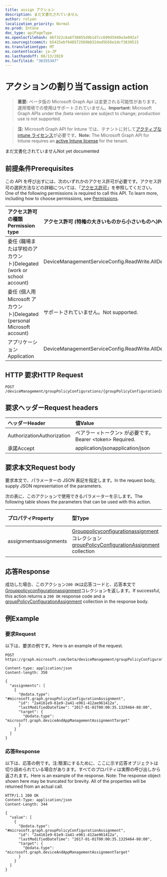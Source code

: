 ```yaml
---
title: assign アクション
description: まだ文書化されていません
author: rolyon
localization_priority: Normal
ms.prod: Intune
doc_type: apiPageType
ms.openlocfilehash: 66f322c6a6f38055d9b1d7cc699d5949a3e092a7
ms.sourcegitcommit: b5425ebf648572569b032ded5b56e1dcf3830515
ms.translationtype: MT
ms.contentlocale: ja-JP
ms.lasthandoff: 08/13/2019
ms.locfileid: "36355347"
---
```

# <a name="assign-action"></a><span data-ttu-id="8df92-103">アクションの割り当て</span><span class="sxs-lookup"><span data-stu-id="8df92-103">assign action</span></span>

> <span data-ttu-id="8df92-104">**重要:** ベータ版の Microsoft Graph Api は変更される可能性があります。運用環境での使用はサポートされていません。</span><span class="sxs-lookup"><span data-stu-id="8df92-104">**Important:** Microsoft Graph APIs under the /beta version are subject to change; production use is not supported.</span></span>

> <span data-ttu-id="8df92-105">**注:** Microsoft Graph API for Intune では、テナントに対して[アクティブな intune ライセンス](https://go.microsoft.com/fwlink/?linkid=839381)が必要です。</span><span class="sxs-lookup"><span data-stu-id="8df92-105">**Note:** The Microsoft Graph API for Intune requires an [active Intune license](https://go.microsoft.com/fwlink/?linkid=839381) for the tenant.</span></span>

<span data-ttu-id="8df92-106">まだ文書化されていません</span><span class="sxs-lookup"><span data-stu-id="8df92-106">Not yet documented</span></span>

## <a name="prerequisites"></a><span data-ttu-id="8df92-107">前提条件</span><span class="sxs-lookup"><span data-stu-id="8df92-107">Prerequisites</span></span>
<span data-ttu-id="8df92-p101">この API を呼び出すには、次のいずれかのアクセス許可が必要です。アクセス許可の選択方法などの詳細については、「[アクセス許可](/graph/permissions-reference)」を参照してください。</span><span class="sxs-lookup"><span data-stu-id="8df92-p101">One of the following permissions is required to call this API. To learn more, including how to choose permissions, see [Permissions](/graph/permissions-reference).</span></span>

|<span data-ttu-id="8df92-110">アクセス許可の種類</span><span class="sxs-lookup"><span data-stu-id="8df92-110">Permission type</span></span>|<span data-ttu-id="8df92-111">アクセス許可 (特権の大きいものから小さいものへ)</span><span class="sxs-lookup"><span data-stu-id="8df92-111">Permissions (from most to least privileged)</span></span>|
|:---|:---|
|<span data-ttu-id="8df92-112">委任 (職場または学校のアカウント)</span><span class="sxs-lookup"><span data-stu-id="8df92-112">Delegated (work or school account)</span></span>|<span data-ttu-id="8df92-113">DeviceManagementServiceConfig.ReadWrite.All</span><span class="sxs-lookup"><span data-stu-id="8df92-113">DeviceManagementServiceConfig.ReadWrite.All</span></span>|
|<span data-ttu-id="8df92-114">委任 (個人用 Microsoft アカウント)</span><span class="sxs-lookup"><span data-stu-id="8df92-114">Delegated (personal Microsoft account)</span></span>|<span data-ttu-id="8df92-115">サポートされていません。</span><span class="sxs-lookup"><span data-stu-id="8df92-115">Not supported.</span></span>|
|<span data-ttu-id="8df92-116">アプリケーション</span><span class="sxs-lookup"><span data-stu-id="8df92-116">Application</span></span>|<span data-ttu-id="8df92-117">DeviceManagementServiceConfig.ReadWrite.All</span><span class="sxs-lookup"><span data-stu-id="8df92-117">DeviceManagementServiceConfig.ReadWrite.All</span></span>|

## <a name="http-request"></a><span data-ttu-id="8df92-118">HTTP 要求</span><span class="sxs-lookup"><span data-stu-id="8df92-118">HTTP Request</span></span>
<!-- {
  "blockType": "ignored"
}
-->
``` http
POST /deviceManagement/groupPolicyConfigurations/{groupPolicyConfigurationId}/assign
```

## <a name="request-headers"></a><span data-ttu-id="8df92-119">要求ヘッダー</span><span class="sxs-lookup"><span data-stu-id="8df92-119">Request headers</span></span>
|<span data-ttu-id="8df92-120">ヘッダー</span><span class="sxs-lookup"><span data-stu-id="8df92-120">Header</span></span>|<span data-ttu-id="8df92-121">値</span><span class="sxs-lookup"><span data-stu-id="8df92-121">Value</span></span>|
|:---|:---|
|<span data-ttu-id="8df92-122">Authorization</span><span class="sxs-lookup"><span data-stu-id="8df92-122">Authorization</span></span>|<span data-ttu-id="8df92-123">ベアラー &lt;トークン&gt; が必要です。</span><span class="sxs-lookup"><span data-stu-id="8df92-123">Bearer &lt;token&gt; Required.</span></span>|
|<span data-ttu-id="8df92-124">承諾</span><span class="sxs-lookup"><span data-stu-id="8df92-124">Accept</span></span>|<span data-ttu-id="8df92-125">application/json</span><span class="sxs-lookup"><span data-stu-id="8df92-125">application/json</span></span>|

## <a name="request-body"></a><span data-ttu-id="8df92-126">要求本文</span><span class="sxs-lookup"><span data-stu-id="8df92-126">Request body</span></span>
<span data-ttu-id="8df92-127">要求本文で、パラメーターの JSON 表記を指定します。</span><span class="sxs-lookup"><span data-stu-id="8df92-127">In the request body, supply JSON representation of the parameters.</span></span>

<span data-ttu-id="8df92-128">次の表に、このアクションで使用できるパラメーターを示します。</span><span class="sxs-lookup"><span data-stu-id="8df92-128">The following table shows the parameters that can be used with this action.</span></span>

|<span data-ttu-id="8df92-129">プロパティ</span><span class="sxs-lookup"><span data-stu-id="8df92-129">Property</span></span>|<span data-ttu-id="8df92-130">型</span><span class="sxs-lookup"><span data-stu-id="8df92-130">Type</span></span>|<span data-ttu-id="8df92-131">説明</span><span class="sxs-lookup"><span data-stu-id="8df92-131">Description</span></span>|
|:---|:---|:---|
|<span data-ttu-id="8df92-132">assignments</span><span class="sxs-lookup"><span data-stu-id="8df92-132">assignments</span></span>|<span data-ttu-id="8df92-133">[Grouppolicyconfigurationassignment](../resources/intune-grouppolicy-grouppolicyconfigurationassignment.md)コレクション</span><span class="sxs-lookup"><span data-stu-id="8df92-133">[groupPolicyConfigurationAssignment](../resources/intune-grouppolicy-grouppolicyconfigurationassignment.md) collection</span></span>|<span data-ttu-id="8df92-134">まだ文書化されていません</span><span class="sxs-lookup"><span data-stu-id="8df92-134">Not yet documented</span></span>|



## <a name="response"></a><span data-ttu-id="8df92-135">応答</span><span class="sxs-lookup"><span data-stu-id="8df92-135">Response</span></span>
<span data-ttu-id="8df92-136">成功した場合、このアクション`200 OK`は応答コードと、応答本文で[Grouppolicyconfigurationassignment](../resources/intune-grouppolicy-grouppolicyconfigurationassignment.md)コレクションを返します。</span><span class="sxs-lookup"><span data-stu-id="8df92-136">If successful, this action returns a `200 OK` response code and a [groupPolicyConfigurationAssignment](../resources/intune-grouppolicy-grouppolicyconfigurationassignment.md) collection in the response body.</span></span>

## <a name="example"></a><span data-ttu-id="8df92-137">例</span><span class="sxs-lookup"><span data-stu-id="8df92-137">Example</span></span>

### <a name="request"></a><span data-ttu-id="8df92-138">要求</span><span class="sxs-lookup"><span data-stu-id="8df92-138">Request</span></span>
<span data-ttu-id="8df92-139">以下は、要求の例です。</span><span class="sxs-lookup"><span data-stu-id="8df92-139">Here is an example of the request.</span></span>
``` http
POST https://graph.microsoft.com/beta/deviceManagement/groupPolicyConfigurations/{groupPolicyConfigurationId}/assign

Content-type: application/json
Content-length: 350

{
  "assignments": [
    {
      "@odata.type": "#microsoft.graph.groupPolicyConfigurationAssignment",
      "id": "2a4161e9-61e9-2a41-e961-412ae961412a",
      "lastModifiedDateTime": "2017-01-01T00:00:35.1329464-08:00",
      "target": {
        "@odata.type": "microsoft.graph.deviceAndAppManagementAssignmentTarget"
      }
    }
  ]
}
```

### <a name="response"></a><span data-ttu-id="8df92-140">応答</span><span class="sxs-lookup"><span data-stu-id="8df92-140">Response</span></span>
<span data-ttu-id="8df92-p102">以下は、応答の例です。注:簡潔にするために、ここに示す応答オブジェクトは切り詰められている場合があります。すべてのプロパティは実際の呼び出しから返されます。</span><span class="sxs-lookup"><span data-stu-id="8df92-p102">Here is an example of the response. Note: The response object shown here may be truncated for brevity. All of the properties will be returned from an actual call.</span></span>
``` http
HTTP/1.1 200 OK
Content-Type: application/json
Content-Length: 344

{
  "value": [
    {
      "@odata.type": "#microsoft.graph.groupPolicyConfigurationAssignment",
      "id": "2a4161e9-61e9-2a41-e961-412ae961412a",
      "lastModifiedDateTime": "2017-01-01T00:00:35.1329464-08:00",
      "target": {
        "@odata.type": "microsoft.graph.deviceAndAppManagementAssignmentTarget"
      }
    }
  ]
}
```






